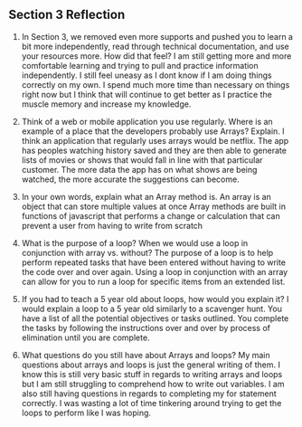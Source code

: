 ## Section 3 Reflection

1. In Section 3, we removed even more supports and pushed you to learn a bit more independently, read through technical documentation, and use your resources more. How did that feel? I am still getting more and more comfortable learning and trying to pull and practice information independently.  I still feel uneasy as I dont know if I am doing things correctly on my own.  I spend much more time than necessary on things right now but I think that will continue to get better as I practice the muscle memory and increase my knowledge.

2. Think of a web or mobile application you use regularly. Where is an example of a place that the developers probably use Arrays? Explain.
I think an application that regularly uses arrays would be netflix.  The app has peoples watching history saved and they are then able to generate lists of movies or shows that would fall in line with that particular customer. The more data the app has on what shows are being watched, the more accurate the suggestions can become.

3. In your own words, explain what an Array method is.
An array is an object that can store multiple values at once Array methods are built in functions of javascript that performs a change or calculation that can prevent a user from having to write from scratch

4. What is the purpose of a loop? When we would use a loop in conjunction with array vs. without?
The purpose of a loop is to help perform repeated tasks that have been entered without having to write the code over and over again. Using a loop in conjunction with an array can allow for you to run a loop for specific items from an extended list.

5. If you had to teach a 5 year old about loops, how would you explain it?
I would explain a loop to a 5 year old similarly to a scavenger hunt.  You have a list of all the potential objectives or tasks outlined.  You complete the tasks by following the instructions over and over by process of elimination until you are complete.

6. What questions do you still have about Arrays and loops?
My main questions about arrays and loops is just the general writing of them.  I know this is still very basic stuff in regards to writing arrays and loops but I am still struggling to comprehend how to write out variables.  I am also still having questions in regards to completing my for statement correctly. I was wasting a lot of time tinkering around trying to get the loops to perform like I was hoping.
